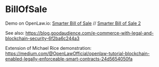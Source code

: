 # BillOfSale
Demo on OpenLaw.io: [Smarter Bill of Sale](https://app.openlaw.io/template/(Smarter)%20Bill%20of%20Sale) // [Smarter Bill of Sale 2](https://app.openlaw.io/template/(Smarter)%20Bill%20of%20Sale%202)

See also: https://blog.goodaudience.com/e-commerce-with-legal-and-blockchain-security-6f2ba6c244a3

Extension of Michael Rice demonstration: https://medium.com/@OpenLawOfficial/openlaw-tutorial-blockchain-enabled-legally-enforceable-smart-contracts-24d5654050fa
